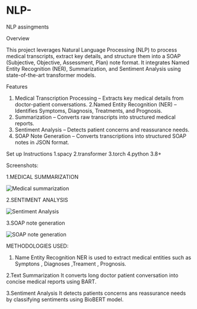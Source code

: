 # NLP-
NLP assingments 

Overview

This project leverages Natural Language Processing (NLP) to process medical transcripts, extract key details,
and structure them into a SOAP (Subjective, Objective, Assessment, Plan) note format.
It integrates Named Entity Recognition (NER), Summarization, and Sentiment Analysis using state-of-the-art transformer models.

Features

1. Medical Transcription Processing – Extracts key medical details from doctor-patient conversations.
2.Named Entity Recognition (NER) – Identifies Symptoms, Diagnosis, Treatments, and Prognosis.
3. Summarization – Converts raw transcripts into structured medical reports.
4. Sentiment Analysis – Detects patient concerns and reassurance needs.
5. SOAP Note Generation – Converts transcriptions into structured SOAP notes in JSON format.

Set up Instructions
1.spacy 
2.transformer
3.torch
4.python 3.8+

Screenshots:

1.MEDICAL SUMMARIZATION

![Medical summarization](https://github.com/user-attachments/assets/2565cdc6-b862-486e-8edc-4bfbe87ae888) 

2.SENTIMENT ANALYSIS

![Sentiment Analysis](https://github.com/user-attachments/assets/298339fd-2438-4a3d-a1ba-49937dc99170) 

3.SOAP note generation

![SOAP note generation](https://github.com/user-attachments/assets/fdfd24cf-6ae2-4cf4-9d20-ca2a8a0dfe0f) 

METHODOLOGIES USED:

1. Name Entity Recognition
   NER is used to extract medical entities such as Symptons , Diagnoses ,Treament , Prognosis.

2.Text Summarization
  It converts long doctor patient conversation into concise medical reports using BART.

3.Sentiment Analysis
  It detects patients concerns ans reassurance needs by classifying sentiments using BioBERT model.


